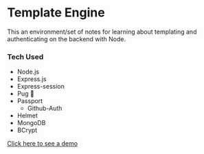# Template Engine
This an environment/set of notes for learning about templating and authenticating on the backend with Node.

### Tech Used
- Node.js
- Express.js
- Express-session
- Pug 🐶
- Passport
    - Github-Auth
- Helmet
- MongoDB
- BCrypt


[Click here to see a demo](https://gravel-hydrogen.glitch.me/)